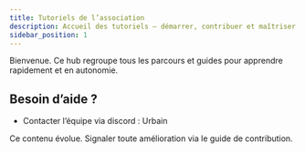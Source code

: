 ```yaml
---
title: Tutoriels de l’association
description: Accueil des tutoriels — démarrer, contribuer et maîtriser les outils de l’association.
sidebar_position: 1
---
```


Bienvenue. Ce hub regroupe tous les parcours et guides pour apprendre rapidement et en autonomie.

## Besoin d’aide ?

- Contacter l’équipe via discord : Urbain

Ce contenu évolue. Signaler toute amélioration via le guide de contribution.
